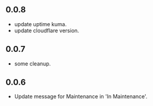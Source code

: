 <!-- https://developers.home-assistant.io/docs/add-ons/presentation#keeping-a-changelog -->

## 0.0.8

- update uptime kuma.
- update cloudflare version.

## 0.0.7

- some cleanup.

## 0.0.6

- Update message for Maintenance in 'In Maintenance'.
